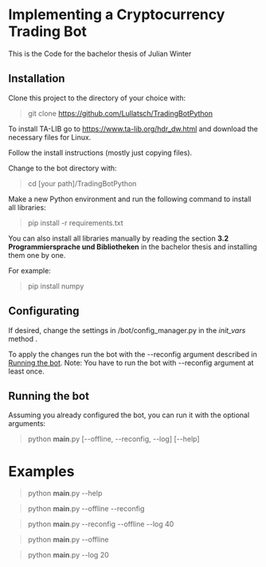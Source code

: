 # Implementing a Cryptocurrency Trading Bot

This is the Code for the bachelor thesis of Julian Winter

## Installation

Clone this project to the directory of your choice with:

>git clone https://github.com/Lullatsch/TradingBotPython

To install TA-LIB go to https://www.ta-lib.org/hdr_dw.html and download the necessary files for Linux.

Follow the install instructions (mostly just copying files).

Change to the bot directory with:

>cd [your path]/TradingBotPython

Make a new Python environment and run the following command to install all libraries:

> pip install -r requirements.txt

You can also install all libraries manually by reading the section **3.2 Programmiersprache und Bibliotheken** in the bachelor thesis and installing them one by one.

For example:

>pip install numpy

## Configurating

If desired, change the settings in /bot/config_manager.py in the *init_vars* method .

To apply the changes run the bot with the --reconfig argument described in [Running the bot](#running-the-bot).
Note: You have to run the bot with --reconfig argument at least once.


## Running the bot

Assuming you already configured the bot, you can run it with the optional arguments:

>python __main__.py [--offline, --reconfig, --log] [--help]

# Examples

>python __main__.py --help

>python __main__.py --offline --reconfig

>python __main__.py --reconfig --offline --log 40

>python __main__.py --offline

>python __main__.py --log 20





